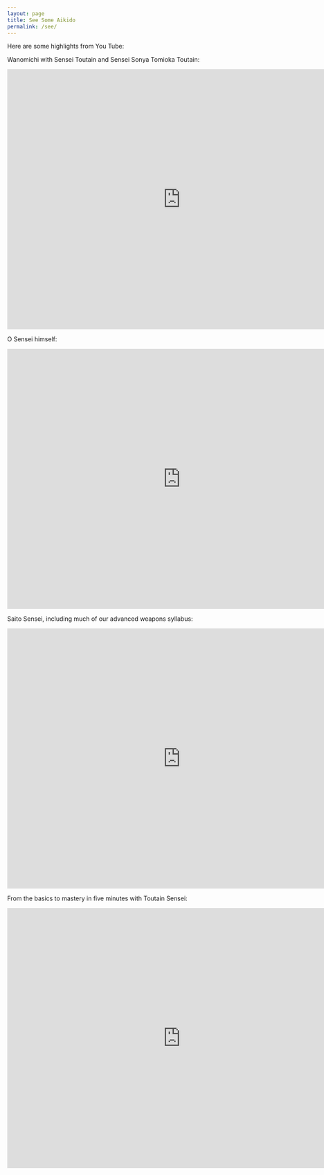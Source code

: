 ```yaml
---
layout: page
title: See Some Aikido
permalink: /see/
---
```


Here are some highlights from You Tube:

Wanomichi with Sensei Toutain and Sensei Sonya Tomioka Toutain:

<iframe width="800" height="600" src="https://www.youtube.com/embed/os5uHAMI6K4" frameborder="0" allow="accelerometer; autoplay; encrypted-media; gyroscope; picture-in-picture" allowfullscreen></iframe>
  
O Sensei himself:

<iframe width="800" height="600" src="https://www.youtube.com/embed/30Sa0PLquFg" frameborder="0" allow="accelerometer; autoplay; encrypted-media; gyroscope; picture-in-picture" allowfullscreen></iframe>
  
Saito Sensei, including much of our advanced weapons syllabus:

<iframe width="800" height="600" src="https://www.youtube.com/embed/D3kndm38hNQ" frameborder="0" allow="accelerometer; autoplay; encrypted-media; gyroscope; picture-in-picture" allowfullscreen></iframe>
  
From the basics to mastery in five minutes with Toutain Sensei:

<iframe width="800" height="600" src="https://www.youtube.com/embed/zHnmENo_S-4" frameborder="0" allow="accelerometer; autoplay; encrypted-media; gyroscope; picture-in-picture" allowfullscreen></iframe>